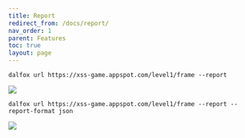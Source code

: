 ```yaml
---
title: Report
redirect_from: /docs/report/
nav_order: 1
parent: Features
toc: true
layout: page
---
```


```shell
dalfox url https://xss-game.appspot.com/level1/frame --report
```

![](https://user-images.githubusercontent.com/13212227/190555379-a4b06b07-0ae0-4f9a-859a-650ac34186ae.png)

```shell
dalfox url https://xss-game.appspot.com/level1/frame --report --report-format json
```

![](https://user-images.githubusercontent.com/13212227/190555382-cb7e37b9-b4c9-4c99-b853-ff65a1df9e01.png)